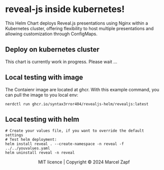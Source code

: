 # reveal-js inside kubernetes!
 This Helm Chart deploys Reveal.js presentations using Nginx within a Kubernetes cluster, offering flexibility to host multiple presentations and allowing customization through ConfigMaps.

## Deploy on kubernetes cluster
This chart is currently work in progress. Please wait ...

## Local testing with image
The Contaienr image are located at ghcr.
With this example command, you can pull the image to you local env:
```
nerdctl run ghcr.io/syntax3rror404/revealjs-helm/revealjs:latest
```

## Local testing with helm
```
# Create your values file, if you want to override the default settings
# Test helm deployment:
helm install reveal . --create-namespace -n reveal -f ../../youvalues.yaml
helm uninstall reveal -n reveal
```

<div align="center">
  MIT licence | Copyright © 2024 Marcel Zapf
</div>